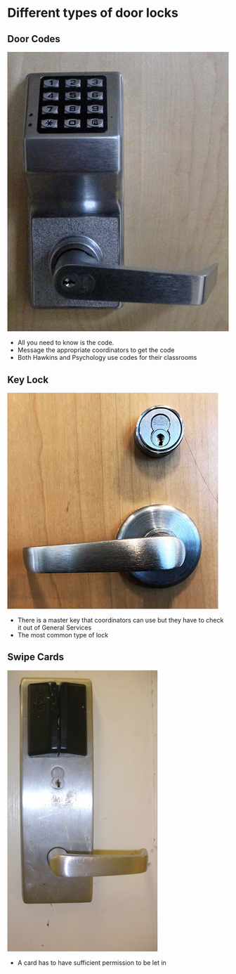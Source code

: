 # Different types of door locks

## Door Codes 
![](img/Components/ITEMS_CIPHERELEC_BESTACCESS_DL2700.jpg)

- All you need to know is the code.
- Message the appropriate coordinators to get the code
- Both Hawkins and Psychology use codes for their classrooms

## Key Lock 
![](img/Components/ITEMS_KEYLOCK_BESTACCESS_40H.jpg)

- There is a master key that coordinators can use but they have to check it out of General Services
- The most common type of lock

## Swipe Cards 
![](img/Components/ITEMS_SWIPECARD_BESTACCESS_BASIS%20V.jpg)

- A card has to have sufficient permission to be let in


